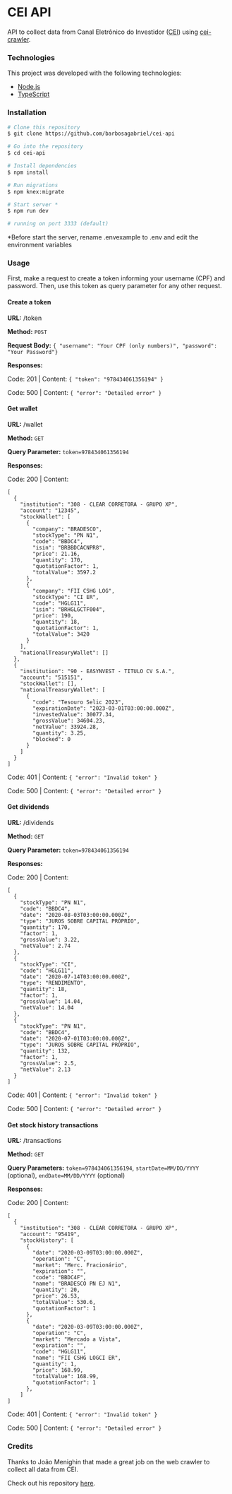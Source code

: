 # CEI API

API to collect data from Canal Eletrônico do Investidor ([CEI](https://cei.b3.com.br/)) using [cei-crawler](https://github.com/Menighin/cei-crawler).

### Technologies

This project was developed with the following technologies:

- [Node.js][nodejs]
- [TypeScript][typescript]

### Installation

```bash
# Clone this repository
$ git clone https://github.com/barbosagabriel/cei-api

# Go into the repository
$ cd cei-api

# Install dependencies
$ npm install

# Run migrations
$ npm knex:migrate

# Start server *
$ npm run dev

# running on port 3333 (default)
```

\*Before start the server, rename .envexample to .env and edit the environment variables

### Usage

First, make a request to create a token informing your username (CPF) and password.
Then, use this token as query parameter for any other request.

#### Create a token

**URL:** /token

**Method:** `POST`

**Request Body:** `{ "username": "Your CPF (only numbers)", "password": "Your Password"}`

**Responses:**

Code: 201 | Content: `{ "token": "978434061356194" }`

Code: 500 | Content: `{ "error": "Detailed error" }`

#### Get wallet

**URL:** /wallet

**Method:** `GET`

**Query Parameter:** `token=978434061356194`

**Responses:**

Code: 200 | Content:

```
[
  {
    "institution": "308 - CLEAR CORRETORA - GRUPO XP",
    "account": "12345",
    "stockWallet": [
      {
        "company": "BRADESCO",
        "stockType": "PN N1",
        "code": "BBDC4",
        "isin": "BRBBDCACNPR8",
        "price": 21.16,
        "quantity": 170,
        "quotationFactor": 1,
        "totalValue": 3597.2
      },
      {
        "company": "FII CSHG LOG",
        "stockType": "CI ER",
        "code": "HGLG11",
        "isin": "BRHGLGCTF004",
        "price": 190,
        "quantity": 18,
        "quotationFactor": 1,
        "totalValue": 3420
      }
    ],
    "nationalTreasuryWallet": []
  },
  {
    "institution": "90 - EASYNVEST - TITULO CV S.A.",
    "account": "515151",
    "stockWallet": [],
    "nationalTreasuryWallet": [
      {
        "code": "Tesouro Selic 2023",
        "expirationDate": "2023-03-01T03:00:00.000Z",
        "investedValue": 30077.34,
        "grossValue": 34604.23,
        "netValue": 33924.28,
        "quantity": 3.25,
        "blocked": 0
      }
    ]
  }
]
```

Code: 401 | Content: `{ "error": "Invalid token" }`

Code: 500 | Content: `{ "error": "Detailed error" }`

#### Get dividends

**URL:** /dividends

**Method:** `GET`

**Query Parameter:** `token=978434061356194`

**Responses:**

Code: 200 | Content:

```
[
  {
    "stockType": "PN N1",
    "code": "BBDC4",
    "date": "2020-08-03T03:00:00.000Z",
    "type": "JUROS SOBRE CAPITAL PRÓPRIO",
    "quantity": 170,
    "factor": 1,
    "grossValue": 3.22,
    "netValue": 2.74
  },
  {
    "stockType": "CI",
    "code": "HGLG11",
    "date": "2020-07-14T03:00:00.000Z",
    "type": "RENDIMENTO",
    "quantity": 18,
    "factor": 1,
    "grossValue": 14.04,
    "netValue": 14.04
  },
  {
    "stockType": "PN N1",
    "code": "BBDC4",
    "date": "2020-07-01T03:00:00.000Z",
    "type": "JUROS SOBRE CAPITAL PRÓPRIO",
    "quantity": 132,
    "factor": 1,
    "grossValue": 2.5,
    "netValue": 2.13
  }
]
```

Code: 401 | Content: `{ "error": "Invalid token" }`

Code: 500 | Content: `{ "error": "Detailed error" }`

#### Get stock history transactions

**URL:** /transactions

**Method:** `GET`

**Query Parameters:** `token=978434061356194`, `startDate=MM/DD/YYYY` (optional), `endDate=MM/DD/YYYY` (optional)

**Responses:**

Code: 200 | Content:

```
[
  {
    "institution": "308 - CLEAR CORRETORA - GRUPO XP",
    "account": "95419",
    "stockHistory": [
      {
        "date": "2020-03-09T03:00:00.000Z",
        "operation": "C",
        "market": "Merc. Fracionário",
        "expiration": "",
        "code": "BBDC4F",
        "name": "BRADESCO PN EJ N1",
        "quantity": 20,
        "price": 26.53,
        "totalValue": 530.6,
        "quotationFactor": 1
      },
      {
        "date": "2020-03-09T03:00:00.000Z",
        "operation": "C",
        "market": "Mercado a Vista",
        "expiration": "",
        "code": "HGLG11",
        "name": "FII CSHG LOGCI ER",
        "quantity": 1,
        "price": 168.99,
        "totalValue": 168.99,
        "quotationFactor": 1
      },
    ]
]
```

Code: 401 | Content: `{ "error": "Invalid token" }`

Code: 500 | Content: `{ "error": "Detailed error" }`

### Credits

Thanks to João Menighin that made a great job on the web crawler to collect all data from CEI.

Check out his repository [here](https://github.com/Menighin/cei-crawler).

[nodejs]: https://nodejs.org/
[typescript]: https://www.typescriptlang.org/
